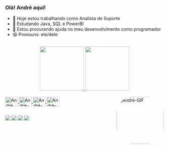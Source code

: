 ### Olá! André aqui!

- 🏢 Hoje estou trabalhando como Analista de Suporte
- 🏫 Estudando Java, SQL e PowerBI
- 🤔 Estou procurando ajuda no meu desenvolvimento como programador
- 😄 Pronouns: ele/dele

##

<div align="center">
  <a href="https://github.com/andregsistemas">
  <img height="140em" src="https://github-readme-stats.vercel.app/api?username=andregsistemas&show_icons=true&theme=dark&include_all_commits=true&count_private=true"/>
  <img height="140em" src="https://github-readme-stats.vercel.app/api/top-langs/?username=andregsistemas&layout=compact&langs_count=16&theme=dark"/>

</div>
  
  <div style="display: inline_block"><br>
  <img align="center" alt="André Java" height="30" width="40" src="https://cdn.jsdelivr.net/gh/devicons/devicon/icons/java/java-original.svg">
  <img align="center" alt="André-SQL" height="30" width="40" src="https://cdn.jsdelivr.net/gh/devicons/devicon/icons/microsoftsqlserver/microsoftsqlserver-plain.svg">
  <img align="center" alt="André-POSTGRE" height="30" width="40" src="https://cdn.jsdelivr.net/gh/devicons/devicon/icons/postgresql/postgresql-original.svg">
  <img align="center" alt="André-MySql" height="30" width="40" src="https://cdn.jsdelivr.net/gh/devicons/devicon/icons/mysql/mysql-original.svg">
  <img align="right" alt="André-GIF" height="150" style="border-radius:50px;" src="https://i.pinimg.com/originals/7a/bc/cd/7abccd847f29aa57c03ed0c8863fd523.gif">
    
</div>

  ##
  
<div>
   
  <a href="https://instagram.com/andregoncalves702" target="_blank"><img src="https://img.shields.io/badge/-Instagram-%23E4405F?style=for-the-badge&logo=instagram&logoColor=white" target="_blank"></a>
 <a href="https://https://discord.gg/cZU3GzJu" target="_blank"><img src="https://img.shields.io/badge/Discord-7289DA?style=for-the-badge&logo=discord&logoColor=white" target="_blank"></a> 
  <a href = "mailto:dukeossuna@gamil.com"><img src="https://img.shields.io/badge/-Gmail-%23333?style=for-the-badge&logo=gmail&logoColor=white" target="_blank"></a>
  <a href="https://www.linkedin.com/in/andr%C3%A9-gon%C3%A7alves-55925ab4/" target="_blank"><img src="https://img.shields.io/badge/-LinkedIn-%230077B5?style=for-the-badge&logo=linkedin&logoColor=white" target="_blank"></a> 
  
</div>
  
